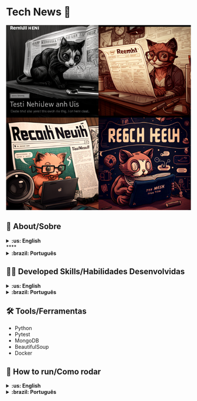#  Tech News :newspaper:

![cover](./cover.png)

## :page_with_curl: About/Sobre

<details>
  <summary markdown="span"><strong>:us: English</strong></summary><br />

Python data science project developed by [Gustavo da Silva](https://www.linkedin.com/in/gustavocdn/) at the end of Section 2 and Computer Science Module of Trybe's Web Development course.

The project goal was develop a Web Crawler to scrape data directly from [Trybe's blog](https://blog.betrybe.com/). Storing the data in a MongoDB database and capable of doing some simple analysis with them.
<br />
</details>
****
<details>
  <summary markdown="span"><strong>:brazil: Português</strong></summary><br />

Projeto de Python e ciência de dados desenvolvido por [Gustavo da Silva](https://www.linkedin.com/in/gustavocdn/) ao final da Seção 2 do Módulo de Ciências de Computação do curso de Desenvolvimento Web da Trybe.

O objetivo do projeto foi desenvolver um Web Crawler para rapasgem de dados diretamente do [blog da Trybe](https://blog.betrybe.com/). Guardando os dandos em um banco de dados MongoDB e capaz de fazer algumas analises simples com eles.
<br />
</details>

## :man_technologist: Developed Skills/Habilidades Desenvolvidas

<details>
  <summary markdown="span"><strong>:us: English</strong></summary><br />

- Use scraping techniques and tools.
- Develop algorithms with Python.
- I/O with Python.
- Reading and writing tests with Pytest.
<br />
</details>

<details>
  <summary markdown="span"><strong>:brazil: Português</strong></summary><br />

- Utilizar técnicas e ferramentas de raspagem de dados.
- Desenvolver algoritmos com Python.
- I/O com Python.
- Leitura e escrita de testes com Pytest.

<br />
</details>

## :hammer_and_wrench: Tools/Ferramentas

- Python
- Pytest
- MongoDB
- BeautifulSoup
- Docker

## :rocket: How to run/Como rodar

<details>
  <summary markdown="span"><strong>:us: English</strong></summary><br />
    <br>
</details>

<details>
  <summary markdown="span"><strong>:brazil: Português</strong></summary><br />

  <details>
   <summary markdown="span"><strong>:computer: Local</strong></summary><br />
    
   **1 - Clone o repositório e entre na pasta do projeto**
    
   ```bash
    git clone git@github.com:gusttavocdn/tech_news.git && cd tech_news
   ```
   **2 - Inicie um ambiente virtual e faça instalação das dependencias**
        
   ```bash
    python3 -m venv .venv && source .venv/bin/activate
    pip install -r dev.requirements.txt
   ```
   **3 - Inicie um container com o banco de dados MongoDB para guardar dados**
        
   ```bash
    docker run -d -p 27017:27017 --name tech-news-mongo mongo
   ```

   **4 - Execute o script principal**
        
   ```bash
    tech-news-analyzer
  ```
  </details>
  <details>
   <summary markdown="span"><strong>:whale: Docker</strong></summary><br />
        
   **1 - Clone o repositório e entre na pasta do projeto**
        
   ```bash
    git clone git@github.com:gusttavocdn/tech_news.git && cd tech_news
   ```

   **2 - Inicie os containers**
        
   ```bash
    docker-compose up -d
   ```
   **3 - Execute o script principal**
          
   ```bash
     docker exec -it tech-news-analyzer tech-news-analyzer
   ```
  </details>

</details>

<!-- ## :trophy: Grade/Nota -->